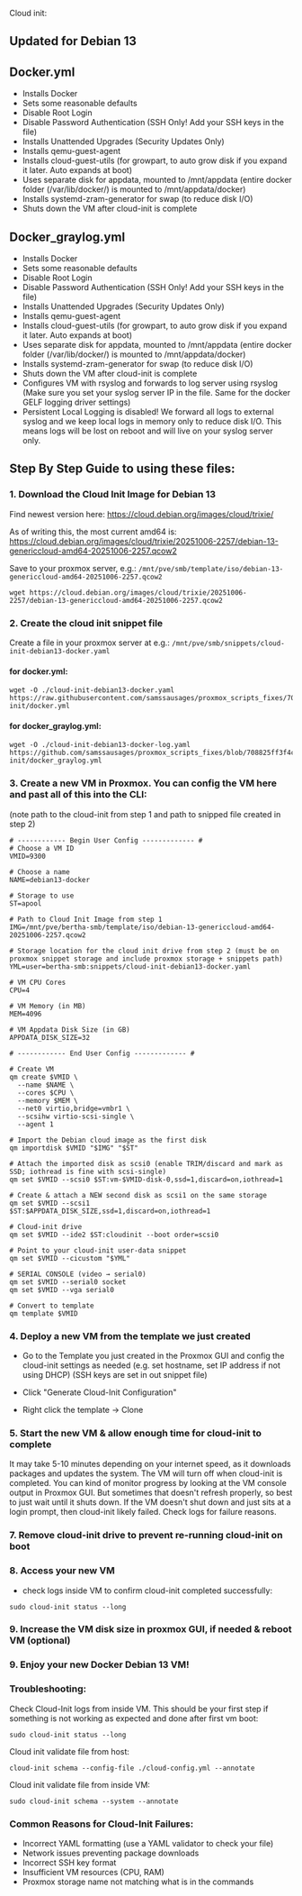 Cloud init:

## Updated for Debian 13

## Docker.yml
- Installs Docker
- Sets some reasonable defaults
- Disable Root Login
- Disable Password Authentication (SSH Only! Add your SSH keys in the file)
- Installs Unattended Upgrades (Security Updates Only)
- Installs qemu-guest-agent
- Installs cloud-guest-utils (for growpart, to auto grow disk if you expand it later. Auto expands at boot)
- Uses separate disk for appdata, mounted to /mnt/appdata (entire docker folder (/var/lib/docker/) is mounted to /mnt/appdata/docker)
- Installs systemd-zram-generator for swap (to reduce disk I/O)
- Shuts down the VM after cloud-init is complete

## Docker_graylog.yml

- Installs Docker
- Sets some reasonable defaults
- Disable Root Login
- Disable Password Authentication (SSH Only! Add your SSH keys in the file)
- Installs Unattended Upgrades (Security Updates Only)
- Installs qemu-guest-agent
- Installs cloud-guest-utils (for growpart, to auto grow disk if you expand it later. Auto expands at boot)
- Uses separate disk for appdata, mounted to /mnt/appdata (entire docker folder (/var/lib/docker/) is mounted to /mnt/appdata/docker)
- Installs systemd-zram-generator for swap (to reduce disk I/O)
- Shuts down the VM after cloud-init is complete
- Configures VM with rsyslog and forwards to log server using rsyslog (Make sure you set your syslog server IP in the file.  Same for the docker GELF logging driver settings)
- Persistent Local Logging is disabled!  We forward all logs to external syslog and we keep local logs in memory only to reduce disk I/O.  This means logs will be lost on reboot and will live on your syslog server only.

## Step By Step Guide to using these files:

### 1. Download the Cloud Init Image for Debian 13

Find newest version here:
https://cloud.debian.org/images/cloud/trixie/

As of writing this, the most current amd64 is: 
https://cloud.debian.org/images/cloud/trixie/20251006-2257/debian-13-genericcloud-amd64-20251006-2257.qcow2

Save to your proxmox server, e.g.:
`/mnt/pve/smb/template/iso/debian-13-genericcloud-amd64-20251006-2257.qcow2`

```
wget https://cloud.debian.org/images/cloud/trixie/20251006-2257/debian-13-genericcloud-amd64-20251006-2257.qcow2
```

### 2. Create the cloud init snippet file

Create a file in your proxmox server at e.g.:
`/mnt/pve/smb/snippets/cloud-init-debian13-docker.yaml`

#### for docker.yml:
```
wget -O ./cloud-init-debian13-docker.yaml https://raw.githubusercontent.com/samssausages/proxmox_scripts_fixes/708825ff3f4c78ca7118bd97cd40f082bbf19c03/cloud-init/docker.yml
```

#### for docker_graylog.yml:
```
wget -O ./cloud-init-debian13-docker-log.yaml https://github.com/samssausages/proxmox_scripts_fixes/blob/708825ff3f4c78ca7118bd97cd40f082bbf19c03/cloud-init/docker_graylog.yml
```


### 3. Create a new VM in Proxmox.  You can config the VM here and past all of this into the CLI:
(note path to the cloud-init from step 1 and path to snipped file created in step 2)

```
# ------------ Begin User Config ------------- #
# Choose a VM ID
VMID=9300

# Choose a name
NAME=debian13-docker

# Storage to use
ST=apool

# Path to Cloud Init Image from step 1
IMG=/mnt/pve/bertha-smb/template/iso/debian-13-genericcloud-amd64-20251006-2257.qcow2

# Storage location for the cloud init drive from step 2 (must be on proxmox snippet storage and include proxmox storage + snippets path)
YML=user=bertha-smb:snippets/cloud-init-debian13-docker.yaml

# VM CPU Cores
CPU=4

# VM Memory (in MB)
MEM=4096

# VM Appdata Disk Size (in GB)
APPDATA_DISK_SIZE=32

# ------------ End User Config ------------- #

# Create VM
qm create $VMID \
  --name $NAME \
  --cores $CPU \
  --memory $MEM \
  --net0 virtio,bridge=vmbr1 \
  --scsihw virtio-scsi-single \
  --agent 1

# Import the Debian cloud image as the first disk
qm importdisk $VMID "$IMG" "$ST"

# Attach the imported disk as scsi0 (enable TRIM/discard and mark as SSD; iothread is fine with scsi-single)
qm set $VMID --scsi0 $ST:vm-$VMID-disk-0,ssd=1,discard=on,iothread=1

# Create & attach a NEW second disk as scsi1 on the same storage
qm set $VMID --scsi1 $ST:$APPDATA_DISK_SIZE,ssd=1,discard=on,iothread=1

# Cloud-init drive
qm set $VMID --ide2 $ST:cloudinit --boot order=scsi0

# Point to your cloud-init user-data snippet
qm set $VMID --cicustom "$YML"

# SERIAL CONSOLE (video → serial0)
qm set $VMID --serial0 socket
qm set $VMID --vga serial0

# Convert to template
qm template $VMID

```
### 4. Deploy a new VM from the template we just created

- Go to the Template you just created in the Proxmox GUI and config the cloud-init settings as needed (e.g. set hostname, set IP address if not using DHCP)  (SSH keys are set in out snippet file)

- Click "Generate Cloud-Init Configuration"

- Right click the template -> Clone

### 5. Start the new VM & allow enough time for cloud-init to complete 

It may take 5-10 minutes depending on your internet speed, as it downloads packages and updates the system.  The VM will turn off when cloud-init is completed.
You can kind of monitor progress by looking at the VM console output in Proxmox GUI.  But sometimes that doesn't refresh properly, so best to just wait until it shuts down.
If the VM doesn't shut down and just sits at a login prompt, then cloud-init likely failed.  Check logs for failure reasons.

### 7. Remove cloud-init drive to prevent re-running cloud-init on boot

### 8. Access your new VM

- check logs inside VM to confirm cloud-init completed successfully:

```
sudo cloud-init status --long
```

### 9. Increase the VM disk size in proxmox GUI, if needed & reboot VM (optional)

### 9. Enjoy your new Docker Debian 13 VM!

### Troubleshooting:

Check Cloud-Init logs from inside VM.  This should be your first step if something is not working as expected and done after first vm boot:

```
sudo cloud-init status --long
```

Cloud init validate file from host:

```
cloud-init schema --config-file ./cloud-config.yml --annotate
```

Cloud init validate file from inside VM:

```
sudo cloud-init schema --system --annotate
``` 
### Common Reasons for Cloud-Init Failures:
- Incorrect YAML formatting (use a YAML validator to check your file)
- Network issues preventing package downloads
- Incorrect SSH key format
- Insufficient VM resources (CPU, RAM)
- Proxmox storage name not matching what is in the commands